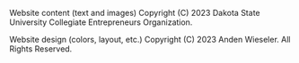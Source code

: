 Website content (text and images) Copyright (C) 2023 Dakota State University Collegiate Entrepreneurs Organization.

Website design (colors, layout, etc.) Copyright (C) 2023 Anden Wieseler. All Rights Reserved.

